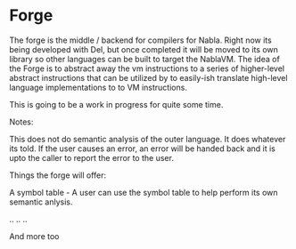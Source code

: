 # Forge

The forge is the middle / backend for compilers for Nabla. Right now its being developed with Del, but once completed it will be moved to its own library so other languages
can be built to target the NablaVM. The idea of the Forge is to abstract away the vm instructions to a series of higher-level abstract instructions that can be utilized by 
to easily-ish translate high-level language implementations to to VM instructions. 

This is going to be a work in progress for quite some time.

Notes:

This does not do semantic analysis of the outer language. It does whatever its told. If the user causes an error, an error will be handed back and it is upto the caller to report the error to the user.

Things the forge will offer:

A symbol table - A user can use the symbol table to help perform its own semantic anlysis. 

..
..
..

And more too